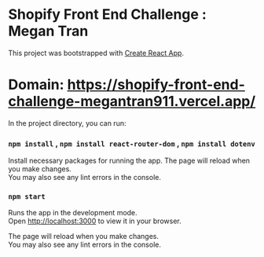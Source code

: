 # Shopify Front End Challenge : Megan Tran

This project was bootstrapped with [Create React App](https://github.com/facebook/create-react-app).

# Domain: https://shopify-front-end-challenge-megantran911.vercel.app/

In the project directory, you can run:

### `npm install` , `npm install react-router-dom` , `npm install dotenv`

Install necessary packages for running the app.
The page will reload when you make changes.\
You may also see any lint errors in the console.

### `npm start`

Runs the app in the development mode.\
Open [http://localhost:3000](http://localhost:3000) to view it in your browser.

The page will reload when you make changes.\
You may also see any lint errors in the console.

